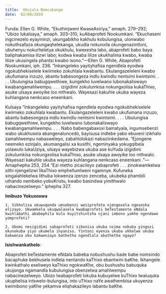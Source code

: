 ```yaml
---
title:  Ukujula Nomcabango
date:  02/08/2019
---
```


Funda: Ellen G. White, “Ekuthinjweni KwaseAsiriya,” amaph. 279–292; “Ubizo lukaIsaya,” amaph. 303–310, kuAbaprofeti Nookumkani. “Ekuchaseni ingcinezelo eyayininzi, ukungabikho kakhulu kobulungisa, ulonwabo nokuthsafaza okungaqhelekanga, ukudla nokunxila okungenazintloni, ubuhenyu nokurheletya okukhulu, kwexesha labo, abaprofeti babo baya baliphakamisa ilizwi labo; kodwa kwaba lilize ukukhalima kwabo, kwaba lilize ukusingela phantsi kwabo isono.”—Ellen G. White, Abaprofeti Nookumkani, iph. 236. “Inkangeleko yayityhafisa ngendlela eyodwa ngokubhekiselele kwiimeko zokuhlala kwabantu. Ekulangazeleleni kwabo ukufumana inzuzo, abantu babesongeza indlu kwindlu nentsimi kwintsimi. . . . Ubulungisa babugqwethiwe, kungekho luvelwano lubonakaliswayo kwabangamahlwempu. . . . izigidimi zokulumkisa nokungxolisa kukaThixo, asuke uIsaya awoyike loo mthwalo. Wayesazi kakuhle ukuba wayeza kuhlangana nenkcaso eneenkani.

KuIsaya “Inkangeleko yayityhafisa ngendlela eyodwa ngokubhekiselele kwiimeko zokuhlala kwabantu. Ekulangazeleleni kwabo ukufumana inzuzo, abantu babesongeza indlu kwindlu nentsimi kwintsimi. . . . Ubulungisa babugqwethiwe, kungekho luvelwano lubonakaliswayo kwabangamahlwempu. . . . Nabo babengabaxoxi bamatyala, ingumsebenzi wabo ukukhusela abangenaluncedo, bayisusa indlebe yabo ekuveni izikhalo zamahlwempu nabasweleyo, zabahlolokazi nabaziinkedama. “Ejongene neemeko ezinjalo, akumangalisi xa kusithi, ngeminyaka yokugqibela yolawulo lukaUziya, uIsaya wayebizwa ukuba ase kuYuda izigidimi zokulumkisa nokungxolisa kukaThixo, asuke uIsaya awoyike loo mthwalo. Wayesazi kakuhle ukuba wayeza kuhlangana nenkcaso eneenkani .”—Amaphepha 253, 254  “Ezi ntetho zicacileyo zabaprofeti . . . zinokwamkelwa sithi njengelizwi likaThixo emphefumlweni ngamnye. Kufuneka singalahlekelwa lithuba lokwenza izenzo zenceba, ukubeka phambili uthando nembeko yobuKristu, kwabo basindwa yimithwalo nabacinezelweyo.” Iphepha 327.

**Imibuzo Yokuxoxwa**

`1. Sikholisa ukuwuqonda umsebenzi wesiprofeto njengoxela ngexesha elizayo. Ukwamkela ukuqwalasela kwabaprofeti beTestamente eNdala kwihlabathi ababephila kulo kuyitshintsha njani imbono yakho ngendawo yomprofeti?`

`2. Ubomi nesigidimi sabaprofeti sibonisa ukuba nzima nokuba yingozi okunokuba yiyo ukumela inyaniso. Yintoni eyenza ukuba ukholwe ukuba bakwenza oko bakwenzayo bathetha ngendlala abathetha ngayo?`

**Isishwankathelo**:

Abaprofeti beTestamente eNdala babeba nobushushu bade babe nomsindo bacaphuke bekhusela indlela nentando kaThixo ebantwini baKhe. Ikhangele kwinkathalo exeliweyo kaThixo ngokwaKhe, obu bushushu babuquka ukujonga ngamandla kubulungisa obenzelwa amahlwempu nabacinezelweyo. Ubizo lwabaprofeti lokuba kubuyelwe kuThixo lwaluquka ukuphelisa intswelo-bulungisa, into uThixo naYe awathembisa ukuyenza kwimibono yaKhe yekamva eliqhakazileyo labantu baKhe.